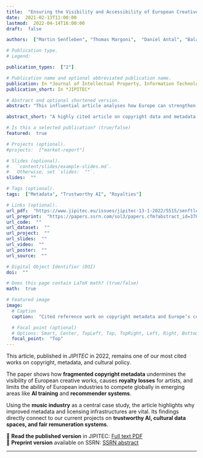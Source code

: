 ```yaml
---
title:  "Ensuring the Visibility and Accessibility of European Creative Content on the World Market: The Need for Copyright Data Improvement in the Light of New Technologies"
date:  2021-02-13T11:00:00
lastmod:  2022-04-14T16:00:00
draft:  false

authors:  ["Martin Senfleben", "Thomas Margoni",  "Daniel Antal", "Balazs Bodó",  "Stef van Gompel", "Christian Handke", "Martin Kretschmer", "Joost Poort", "João Quintais", "Sebastian Felix Schwemer"]

# Publication type.
# Legend:

publication_types:  ["2"]

# Publication name and optional abbreviated publication name.
publication: In *Journal of Intellectual Property, Information Technology and Electronic Commerce Law*
publication_short: In *JIPITEC*

# Abstract and optional shortened version.
abstract: "This influential article analyses how Europe can strengthen the visibility and accessibility of its cultural and creative works by improving copyright data infrastructures. It highlights the risks of poor metadata, the opportunities of Article 17 of the CDSM Directive, and the importance of trustworthy systems for licensing and remuneration. The music sector, where fragmented metadata leads to lost royalties and unfair competition, provides key examples. The work continues to inform our projects on trustworthy AI, data governance, and cultural data spaces."

abstract_short: "A highly cited article on copyright data and metadata policies, with strong implications for Europe’s music industry and cultural data spaces."

# Is this a selected publication? (true/false)
featured:  true

# Projects (optional).
#projects:  ["market-report"]

# Slides (optional).
#   `content/slides/example-slides.md`.
#   Otherwise, set `slides:  ""`.
slides:  ""

# Tags (optional).
tags:  ["Metadata", "Trustworthy AI", "Royalties"]

# Links (optional).
url_pdf:  "https://www.jipitec.eu/issues/jipitec-13-1-2022/5515/senftleben_pdf.pdf"
url_preprint:  "https://papers.ssrn.com/sol3/papers.cfm?abstract_id=3785272"
url_code:  ""
url_dataset:  ""
url_project:  ""
url_slides:  ""
url_video:  ""
url_poster:  ""
url_source:  ""

# Digital Object Identifier (DOI)
doi:  ""

# Does this page contain LaTeX math? (true/false)
math:  true

# Featured image
image:
  # Caption
  caption:  "Cited reference work on copyright metadata and Europe’s cultural industries"

  # Focal point (optional)
  # Options: Smart, Center, TopLeft, Top, TopRight, Left, Right, BottomLeft, Bottom, BottomRight
  focal_point:  "Top"
---
```


This article, published in *JIPITEC* in 2022, remains one of our most cited works on copyright, metadata, and cultural policy.  

The paper shows how **fragmented copyright metadata** undermines the visibility of European creative works, causes **royalty losses** for artists, and limits the ability of European industries to compete globally in emerging areas like **AI training** and **recommender systems**.  

Using the **music industry** as a central case study, the article highlights why improved metadata and licensing infrastructures are vital. Its findings directly connect to our current projects on **trustworthy AI, cultural data spaces, and fair remuneration systems**.  

📄 **Read the published version** in JIPITEC: [Full text PDF](https://www.jipitec.eu/jipitec/article/view/345/338)  
📄 **Preprint version** available on SSRN: [SSRN abstract](https://ssrn.com/abstract=3785272)  

---
